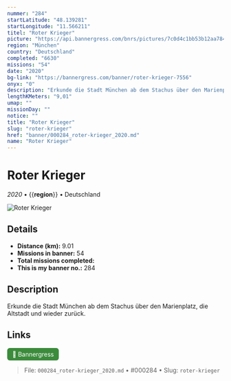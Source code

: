 ```yaml
---
nummer: "284"
startLatitude: "48.139281"
startLongitude: "11.566211"
titel: "Roter Krieger"
picture: "https://api.bannergress.com/bnrs/pictures/7c0d4c1bb53b12aa7849dbe5d1150d9a"
region: "München"
country: "Deutschland"
completed: "6630"
missions: "54"
date: "2020"
bg-link: "https://bannergress.com/banner/roter-krieger-7556"
onyx: "0"
description: "Erkunde die Stadt München ab dem Stachus über den Marienplatz, die Altstadt und wieder zurück."
lengthKMeters: "9,01"
umap: ""
missionDay: ""
notice: ""
title: "Roter Krieger"
slug: "roter-krieger"
href: "banner/000284_roter-krieger_2020.md"
name: "Roter Krieger"
---
```

# Roter Krieger

*2020* • {{__region__}} • Deutschland

![Roter Krieger](https://api.bannergress.com/bnrs/pictures/7c0d4c1bb53b12aa7849dbe5d1150d9a)



## Details
- **Distance (km):** 9.01
- **Missions in banner:** 54
- **Total missions completed:** 
- **This is my banner no.:** 284



## Description
Erkunde die Stadt München ab dem Stachus über den Marienplatz, die Altstadt und wieder zurück.



## Links
<a href="https://bannergress.com/banner/roter-krieger-7556" target="_blank" style="display:inline-block;margin-right:8px;padding:6px 12px;background:#3c8b3c;color:#fff;text-decoration:none;border-radius:6px;">🔗 Bannergress</a>



> File: `000284_roter-krieger_2020.md` • #000284 • Slug: `roter-krieger`
